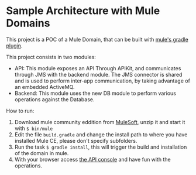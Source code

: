 Sample Architecture with Mule Domains
================================

This project is a POC of a Mule Domain, that can be built with [mule's gradle plugin](https://github.com/mulesoft-labs/mule-gradle-plugin).

This project consists in two modules:

  * API: This module exposes an API Through APIKit, and communicates through JMS with the backend module. The JMS connector is shared and is used to perform inter-app communication, by taking advantage of an embedded ActiveMQ.
  * Backend: This module uses the new DB module to perform various operations against the Database.

How to run:

  1. Download mule community eddition from [MuleSoft](http://www.mulesoft.org), unzip it and start it with `$ bin/mule`
  1. Edit the file `build.gradle` and change the install path to where you have installed Mule CE, please don't specify subfolders.
  1. Run the task `$ gradle install`, this will trigger the build and installation of the domain in mule.
  1. With your browser access [the API console](http://localhost:8081/api/console) and have fun with the operations.
 
  
